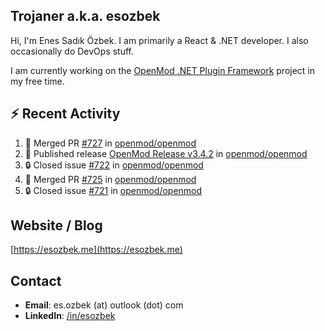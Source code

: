 ##  Trojaner a.k.a. esozbek
Hi, I'm Enes Sadık Özbek. I am primarily a React & .NET developer. I also occasionally do DevOps stuff.

I am currently working on the [OpenMod .NET Plugin Framework](https://github.com/openmod/openmod) project in my free time. 

## :zap: Recent Activity

<!--START_SECTION:activity-->
1. 🎉 Merged PR [#727](https://github.com/openmod/openmod/pull/727) in [openmod/openmod](https://github.com/openmod/openmod)
2. 🚀 Published release [OpenMod Release v3.4.2](https://github.com/openmod/openmod/releases/tag/3.4.2) in [openmod/openmod](https://github.com/openmod/openmod)
3. 🔒 Closed issue [#722](https://github.com/openmod/openmod/issues/722) in [openmod/openmod](https://github.com/openmod/openmod)
4. 🎉 Merged PR [#725](https://github.com/openmod/openmod/pull/725) in [openmod/openmod](https://github.com/openmod/openmod)
5. 🔒 Closed issue [#721](https://github.com/openmod/openmod/issues/721) in [openmod/openmod](https://github.com/openmod/openmod)
<!--END_SECTION:activity-->

## Website / Blog
[https://esozbek.me](https://esozbek.me)

## Contact
- **Email**: es.ozbek (at) outlook (dot) com
- **LinkedIn**: [/in/esozbek](https://linkedin.com/in/esozbek)
